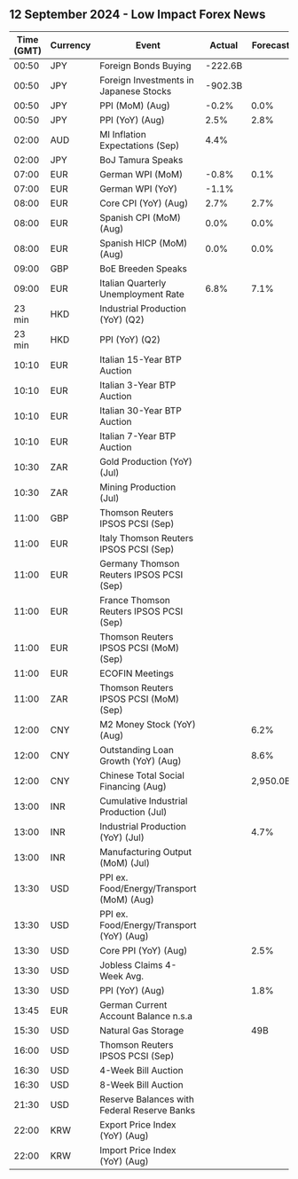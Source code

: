 ## 12 September 2024 - Low Impact Forex News

| Time (GMT) | Currency | Event | Actual | Forecast | Previous |
|------|----------|-------|--------|----------|----------|
| 00:50 | JPY | Foreign Bonds Buying | -222.6B |  | 1,640.5B |
| 00:50 | JPY | Foreign Investments in Japanese Stocks | -902.3B |  | -824.4B |
| 00:50 | JPY | PPI (MoM) (Aug) | -0.2% | 0.0% | 0.5% |
| 00:50 | JPY | PPI (YoY) (Aug) | 2.5% | 2.8% | 3.0% |
| 02:00 | AUD | MI Inflation Expectations (Sep) | 4.4% |  | 4.5% |
| 02:00 | JPY | BoJ Tamura Speaks |  |  |  |
| 07:00 | EUR | German WPI (MoM) | -0.8% | 0.1% | 0.3% |
| 07:00 | EUR | German WPI (YoY) | -1.1% |  | -0.1% |
| 08:00 | EUR | Core CPI (YoY) (Aug) | 2.7% | 2.7% | 2.8% |
| 08:00 | EUR | Spanish CPI (MoM) (Aug) | 0.0% | 0.0% | -0.5% |
| 08:00 | EUR | Spanish HICP (MoM) (Aug) | 0.0% | 0.0% | -0.7% |
| 09:00 | GBP | BoE Breeden Speaks |  |  |  |
| 09:00 | EUR | Italian Quarterly Unemployment Rate | 6.8% | 7.1% | 7.2% |
| 23 min | HKD | Industrial Production (YoY) (Q2) |  |  | 1.80% |
| 23 min | HKD | PPI (YoY) (Q2) |  |  | 1.20% |
| 10:10 | EUR | Italian 15-Year BTP Auction |  |  | 4.42% |
| 10:10 | EUR | Italian 3-Year BTP Auction |  |  | 3.24% |
| 10:10 | EUR | Italian 30-Year BTP Auction |  |  | 4.390% |
| 10:10 | EUR | Italian 7-Year BTP Auction |  |  | 3.57% |
| 10:30 | ZAR | Gold Production (YoY) (Jul) |  |  | -12.6% |
| 10:30 | ZAR | Mining Production (Jul) |  |  | -3.5% |
| 11:00 | GBP | Thomson Reuters IPSOS PCSI (Sep) |  |  | 53.8 |
| 11:00 | EUR | Italy Thomson Reuters IPSOS PCSI (Sep) |  |  | 46.39 |
| 11:00 | EUR | Germany Thomson Reuters IPSOS PCSI (Sep) |  |  | 49.06 |
| 11:00 | EUR | France Thomson Reuters IPSOS PCSI (Sep) |  |  | 44.38 |
| 11:00 | EUR | Thomson Reuters IPSOS PCSI (MoM) (Sep) |  |  | 50.20 |
| 11:00 | EUR | ECOFIN Meetings |  |  |  |
| 11:00 | ZAR | Thomson Reuters IPSOS PCSI (MoM) (Sep) |  |  | 50.05 |
| 12:00 | CNY | M2 Money Stock (YoY) (Aug) |  | 6.2% | 6.3% |
| 12:00 | CNY | Outstanding Loan Growth (YoY) (Aug) |  | 8.6% | 8.7% |
| 12:00 | CNY | Chinese Total Social Financing (Aug) |  | 2,950.0B | 770.0B |
| 13:00 | INR | Cumulative Industrial Production (Jul) |  |  | 5.20% |
| 13:00 | INR | Industrial Production (YoY) (Jul) |  | 4.7% | 4.2% |
| 13:00 | INR | Manufacturing Output (MoM) (Jul) |  |  | 2.6% |
| 13:30 | USD | PPI ex. Food/Energy/Transport (MoM) (Aug) |  |  | 0.3% |
| 13:30 | USD | PPI ex. Food/Energy/Transport (YoY) (Aug) |  |  | 3.3% |
| 13:30 | USD | Core PPI (YoY) (Aug) |  | 2.5% | 2.4% |
| 13:30 | USD | Jobless Claims 4-Week Avg. |  |  | 230.00K |
| 13:30 | USD | PPI (YoY) (Aug) |  | 1.8% | 2.2% |
| 13:45 | EUR | German Current Account Balance n.s.a |  |  | 23.2B |
| 15:30 | USD | Natural Gas Storage |  | 49B | 13B |
| 16:00 | USD | Thomson Reuters IPSOS PCSI (Sep) |  |  | 55.27 |
| 16:30 | USD | 4-Week Bill Auction |  |  | 5.080% |
| 16:30 | USD | 8-Week Bill Auction |  |  | 5.040% |
| 21:30 | USD | Reserve Balances with Federal Reserve Banks |  |  | 3.265T |
| 22:00 | KRW | Export Price Index (YoY) (Aug) |  |  | 12.9% |
| 22:00 | KRW | Import Price Index (YoY) (Aug) |  |  | 9.8% |
